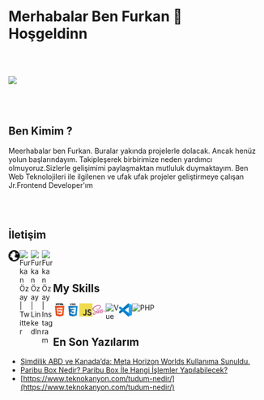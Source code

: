 # Merhabalar Ben Furkan 👋 Hoşgeldinn

<br><br>

<img src="https://media.giphy.com/media/qQh0DBncuFJwQ/giphy.gif">

<br><br>

## Ben Kimim ? 

<p>Meerhabalar ben Furkan. Buralar yakında projelerle dolacak. Ancak henüz yolun başlarındayım. Takipleşerek birbirimize neden yardımcı olmuyoruz.Sizlerle gelişimimi paylaşmaktan mutluluk duymaktayım. Ben Web Teknolojileri ile ilgilenen ve ufak ufak projeler geliştirmeye çalışan Jr.Frontend Developer'ım </p>

<br><br>

## İletişim

[<img align="left" alt="furkanozay.me" width="22px" src="https://raw.githubusercontent.com/iconic/open-iconic/master/svg/globe.svg" />][website]
[<img align="left" alt="Furkan Özay | Twitter" width="22px" src="https://cdn.jsdelivr.net/npm/simple-icons@v3/icons/twitter.svg" />][twitter]
[<img align="left" alt="Furkan Özay | LinkedIn" width="22px" src="https://cdn.jsdelivr.net/npm/simple-icons@v3/icons/linkedin.svg" />][linkedin]
[<img align="left" alt="Furkan Özay | Instagram" width="22px" src="https://cdn.jsdelivr.net/npm/simple-icons@v3/icons/instagram.svg" />][instagram]

<br><br>

## My Skills

<img align="left" alt="HTML5" width="26px" src="https://raw.githubusercontent.com/github/explore/80688e429a7d4ef2fca1e82350fe8e3517d3494d/topics/html/html.png" />
<img align="left" alt="CSS3" width="26px" src="https://raw.githubusercontent.com/github/explore/80688e429a7d4ef2fca1e82350fe8e3517d3494d/topics/css/css.png" />
<img align="left" alt="JavaScript" width="26px" src="https://raw.githubusercontent.com/github/explore/80688e429a7d4ef2fca1e82350fe8e3517d3494d/topics/javascript/javascript.png" />
<img align="left" alt="Sass" width="26px" src="https://raw.githubusercontent.com/github/explore/80688e429a7d4ef2fca1e82350fe8e3517d3494d/topics/sass/sass.png" />
<img align="left" alt="Vue" width="26px" src="https://upload.wikimedia.org/wikipedia/commons/thumb/9/95/Vue.js_Logo_2.svg/1200px-Vue.js_Logo_2.svg.png" />
<img align="left" alt="Visual Studio Code" width="26px" src="https://raw.githubusercontent.com/github/explore/80688e429a7d4ef2fca1e82350fe8e3517d3494d/topics/visual-studio-code/visual-studio-code.png" />
<img align="left" alt="PHP" width="46px" src="https://www.flaticon.com/free-icon/php_919830?term=php&page=1&position=5&page=1&position=5&related_id=919830&origin=search" />

<br><br>

## En Son Yazılarım

- [Şimdilik ABD ve Kanada’da: Meta Horizon Worlds Kullanıma Sunuldu.](https://www.teknokanyon.com/simdilik-abd-ve-kanadada-meta-horizon-worlds-kullanima-sunuldu/)
- [Paribu Box Nedir? Paribu Box İle Hangi İşlemler Yapılabilecek?](https://www.teknokanyon.com/paribu-box-nedir/)
- [https://www.teknokanyon.com/tudum-nedir/](https://www.teknokanyon.com/tudum-nedir/)


[website]: https://furkanozay.me/
[twitter]: https://twitter.com/poineandlimos
[instagram]: https://www.instagram.com/furkanozayme/
[linkedin]: https://www.linkedin.com/in/furkan-%C3%B6zay-69a687149/
